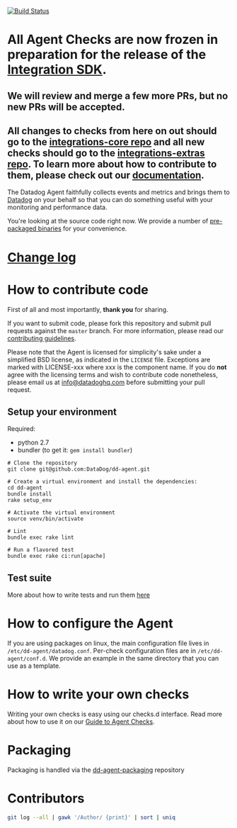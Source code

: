 [![Build Status](https://travis-ci.org/DataDog/dd-agent.svg?branch=master)](https://travis-ci.org/DataDog/dd-agent)

# All Agent Checks are now frozen in preparation for the release of the [Integration SDK](https://github.com/DataDog/dd-agent/wiki/Integration-SDK).
## We will review and merge a few more PRs, but no new PRs will be accepted.
## All changes to checks from here on out should go to the [integrations-core repo](https://github.com/datadog/integrations-core) and all new checks should go to the [integrations-extras repo](https://github.com/datadog/integrations-extras). To learn more about how to contribute to them, please check out our [documentation](http://docs.datadoghq.com/guides/integration_sdk/).

The Datadog Agent faithfully collects events and metrics and brings
them to [Datadog](https://app.datadoghq.com) on your behalf so that
you can do something useful with your monitoring and performance data.

You're looking at the source code right now. We provide a number of
[pre-packaged binaries](https://app.datadoghq.com/account/settings#agent) for your convenience.

# [Change log](https://github.com/DataDog/dd-agent/blob/master/CHANGELOG.md)

# How to contribute code

First of all and most importantly, **thank you** for sharing.

If you want to submit code, please fork this repository and submit pull requests against the `master` branch.
For more information, please read our [contributing guidelines](CONTRIBUTING.md).

Please note that the Agent is licensed for simplicity's sake
under a simplified BSD license, as indicated in the `LICENSE` file.
Exceptions are marked with LICENSE-xxx where xxx is the component name.
If you do **not** agree with the licensing terms and wish to contribute code nonetheless,
please email us at <info@datadoghq.com> before submitting your
pull request.

## Setup your environment

Required:
- python 2.7
- bundler (to get it: `gem install bundler`)

```
# Clone the repository
git clone git@github.com:DataDog/dd-agent.git

# Create a virtual environment and install the dependencies:
cd dd-agent
bundle install
rake setup_env

# Activate the virtual environment
source venv/bin/activate

# Lint
bundle exec rake lint

# Run a flavored test
bundle exec rake ci:run[apache]
```

## Test suite

More about how to write tests and run them [here](tests/README.md)

# How to configure the Agent

If you are using packages on linux, the main configuration file lives
in `/etc/dd-agent/datadog.conf`. Per-check configuration files are in
`/etc/dd-agent/conf.d`. We provide an example in the same directory
that you can use as a template.

# How to write your own checks

Writing your own checks is easy using our checks.d interface. Read more about
how to use it on our [Guide to Agent Checks](http://docs.datadoghq.com/guides/agent_checks/).

# Packaging

Packaging is handled via the [dd-agent-packaging](https://github.com/twindb/dd-agent-packaging) repository

# Contributors

```bash
git log --all | gawk '/Author/ {print}' | sort | uniq
```
